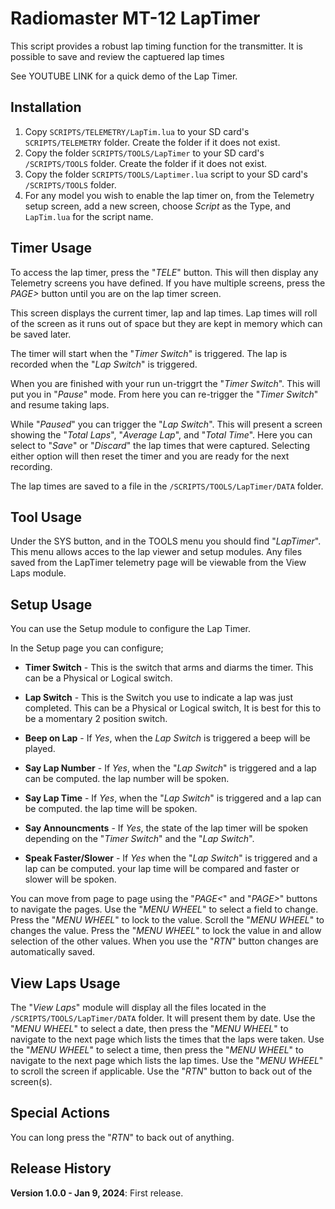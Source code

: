 # Radiomaster MT-12 LapTimer

This script provides a robust lap timing function for the transmitter. It is possible to save and review the captuered lap times

See YOUTUBE LINK for a quick demo of the Lap Timer.

Installation
------------

1. Copy `SCRIPTS/TELEMETRY/LapTim.lua` to your SD card's `SCRIPTS/TELEMETRY` folder. Create the folder if it does not exist.
2. Copy the folder `SCRIPTS/TOOLS/LapTimer` to your SD card's `/SCRIPTS/TOOLS` folder. Create the folder if it does not exist.
3. Copy the folder `SCRIPTS/TOOLS/Laptimer.lua` script to your SD card's `/SCRIPTS/TOOLS` folder. 
4. For any model you wish to enable the lap timer on, from the Telemetry setup screen, add a new screen, choose *Script* as the Type, and `LapTim.lua` for the script name.

Timer Usage
-----------

To access the lap timer, press the "*TELE*" button. This will then display any Telemetry screens you have defined. If you have multiple screens, press the *PAGE>* button until you are on the lap timer screen.

This screen displays the current timer, lap and lap times. Lap times will roll of the screen as it runs out of space but they are kept in memory which can be saved later.

The timer will start when the "*Timer Switch*" is triggered. The lap is recorded when the "*Lap Switch*" is triggered.

When you are finished with your run un-triggrt the "*Timer Switch*". This will put you in "*Pause*" mode. From here you can re-trigger the "*Timer Switch*" and resume taking laps.

While "*Paused*" you can trigger the "*Lap Switch*". This will present a screen showing the "*Total Laps*", "*Average Lap*", and "*Total Time*". Here you can select to "*Save*" or "*Discard*" the lap times that were captured. Selecting either option will then reset the timer and you are ready for the next recording.

The lap times are saved to a file in the `/SCRIPTS/TOOLS/LapTimer/DATA` folder.

Tool Usage
----------

Under the SYS button, and in the TOOLS menu you should find "*LapTimer*". This menu allows acces to the lap viewer and setup modules. Any files saved from the LapTimer telemetry page will be viewable from the View Laps module. 

Setup Usage
-----------

You can use the Setup module to configure the Lap Timer.

In the Setup page you can configure;

* **Timer Switch** - This is the switch that arms and diarms the timer. This can be a Physical or Logical switch.

* **Lap Switch** - This is the Switch you use to indicate a lap was just completed. This can be a Physical or Logical switch, It is best for this to be a momentary 2 position switch. 

* **Beep on Lap** - If *Yes*, when the *Lap Switch* is triggered a beep will be played.

* **Say Lap Number** - If *Yes*, when the "*Lap Switch*" is triggered and a lap can be computed. the lap number will be spoken.

* **Say Lap Time** - If *Yes*, when the "*Lap Switch*" is triggered and a lap can be computed. the lap time will be spoken.

* **Say Announcments** - If *Yes*, the state of the lap timer will be spoken depending on the "*Timer Switch*" and the "*Lap Switch*".

* **Speak Faster/Slower** - If *Yes* when the "*Lap Switch*" is triggered and a lap can be computed. your lap time will be compared and faster or slower will be spoken.

You can move from page to page using the "*PAGE<*" and "*PAGE>*" buttons to navigate the pages. Use the "*MENU WHEEL*" to select a field to change. Press the "*MENU WHEEL*" to lock to the value. Scroll the "*MENU WHEEL*" to changes the value. Press the "*MENU WHEEL*" to lock the value in and allow selection of the other values. When you use the "*RTN*" button changes are automatically saved. 

View Laps Usage
---------------

The "*View Laps*" module will display all the files located in the `/SCRIPTS/TOOLS/LapTimer/DATA` folder. It will present them by date. Use the "*MENU WHEEL*" to select a date, then press the "*MENU WHEEL*" to navigate to the next page which lists the times that the laps were taken. Use the "*MENU WHEEL*" to select a time, then press the "*MENU WHEEL*" to navigate to the next page which lists the lap times. Use the "*MENU WHEEL*" to scroll the screen if applicable. Use the "*RTN*" button to back out of the screen(s).

Special Actions
---------------

You can long press the "*RTN*" to back out of anything.

Release History
---------------

**Version 1.0.0 - Jan 9, 2024**: First release.

